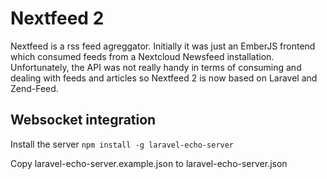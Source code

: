 # Nextfeed 2

Nextfeed is a rss feed agreggator. Initially it was just an EmberJS frontend which consumed feeds from a Nextcloud Newsfeed installation. Unfortunately,
the API was not really handy in terms of consuming and dealing with feeds and articles so Nextfeed 2 is now based on Laravel and Zend-Feed. 

## Websocket integration
Install the server 
`npm install -g laravel-echo-server`

Copy laravel-echo-server.example.json to laravel-echo-server.json